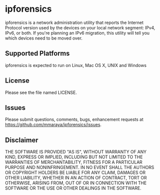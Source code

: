 ipforensics
===========

ipforensics is a network administration utility that reports the Internet Protocol version used by the devices on your local network segment: IPv4, IPv6, or both.  If you're planning an IPv6 migration, this utility will tell you which devices need to be moved over. 

Supported Platforms
-------------------

ipforensics is expected to run on Linux, Mac OS X, UNIX and Windows

License
-------

Please see the file named LICENSE. 

Issues
------

Please submit questions, comments, bugs, enhancement requests at https://github.com/mmaraya/ipforensics/issues.

Disclaimer
----------

THE SOFTWARE IS PROVIDED "AS IS", WITHOUT WARRANTY OF ANY KIND, EXPRESS OR IMPLIED, INCLUDING BUT NOT LIMITED TO THE WARRANTIES OF MERCHANTABILITY, FITNESS FOR A PARTICULAR PURPOSE AND NONINFRINGEMENT. IN NO EVENT SHALL THE AUTHORS OR COPYRIGHT HOLDERS BE LIABLE FOR ANY CLAIM, DAMAGES OR OTHER LIABILITY, WHETHER IN AN ACTION OF CONTRACT, TORT OR OTHERWISE, ARISING FROM, OUT OF OR IN CONNECTION WITH THE SOFTWARE OR THE USE OR OTHER DEALINGS IN THE SOFTWARE.